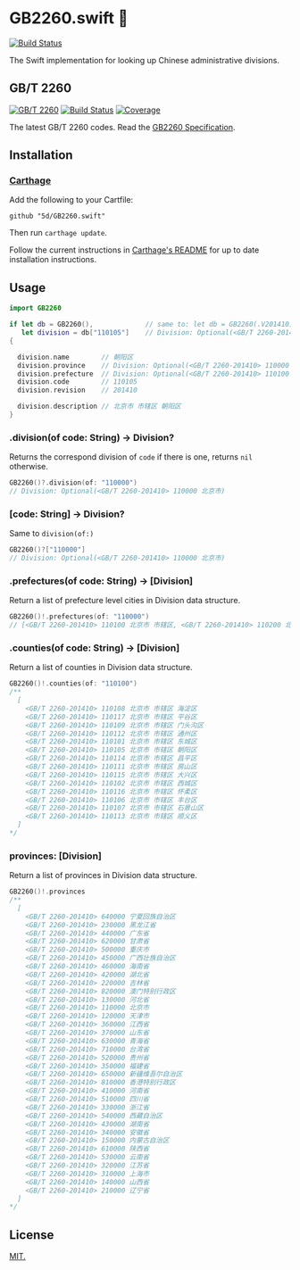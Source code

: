 # GB2260.swift 🚚 
[![Build Status](https://travis-ci.org/5d/GB2260.swift.svg?branch=master)](https://travis-ci.org/5d/GB2260.swift)

The Swift implementation for looking up Chinese administrative divisions.

## GB/T 2260

[![GB/T 2260](https://img.shields.io/badge/GB%2FT%202260-v0.2-blue.svg)](https://github.com/cn/GB2260)
[![Build Status](https://img.shields.io/travis/cn/GB2260.java.svg?style=flat)](https://travis-ci.org/cn/GB2260.java)
[![Coverage](https://img.shields.io/coveralls/cn/GB2260.java.svg?style=flat)](https://coveralls.io/r/cn/GB2260.java)

The latest GB/T 2260 codes. Read the [GB2260 Specification](https://github.com/cn/GB2260/blob/v0.2/spec.md).

## Installation

### [Carthage]

[Carthage]: https://github.com/Carthage/Carthage

Add the following to your Cartfile:

```
github "5d/GB2260.swift"
```

Then run `carthage update`.

Follow the current instructions in [Carthage's README][carthage-installation]
for up to date installation instructions.

[carthage-installation]: https://github.com/Carthage/Carthage#adding-frameworks-to-an-application

## Usage

```swift
import GB2260

if let db = GB2260(),             // same to: let db = GB2260(.V201410)
   let division = db["110105"]    // Division: Optional(<GB/T 2260-201410> 110105 北京市 市辖区 朝阳区)
{

  division.name        // 朝阳区
  division.province    // Division: Optional(<GB/T 2260-201410> 110000 北京市)
  division.prefecture  // Division: Optional(<GB/T 2260-201410> 110100 北京市 市辖区)
  division.code        // 110105
  division.revision    // 201410

  division.description // 北京市 市辖区 朝阳区
}
```

### .division(of code: String) -> Division?

Returns the correspond division of `code` if there is one, returns `nil` otherwise.

```swift
GB2260()?.division(of: "110000")
// Division: Optional(<GB/T 2260-201410> 110000 北京市)
```

### [code: String] -> Division?

Same to `division(of:)`

```swift
GB2260()?["110000"]
// Division: Optional(<GB/T 2260-201410> 110000 北京市)
```

### .prefectures(of code: String) -> [Division]

Return a list of prefecture level cities in Division data structure.

```swift
GB2260()!.prefectures(of: "110000")
// [<GB/T 2260-201410> 110100 北京市 市辖区, <GB/T 2260-201410> 110200 北京市 县]
```

### .counties(of code: String) -> [Division]

Return a list of counties in Division data structure.

```swift
GB2260()!.counties(of: "110100")
/**
  [
    <GB/T 2260-201410> 110108 北京市 市辖区 海淀区
    <GB/T 2260-201410> 110117 北京市 市辖区 平谷区
    <GB/T 2260-201410> 110109 北京市 市辖区 门头沟区
    <GB/T 2260-201410> 110112 北京市 市辖区 通州区
    <GB/T 2260-201410> 110101 北京市 市辖区 东城区
    <GB/T 2260-201410> 110105 北京市 市辖区 朝阳区
    <GB/T 2260-201410> 110114 北京市 市辖区 昌平区
    <GB/T 2260-201410> 110111 北京市 市辖区 房山区
    <GB/T 2260-201410> 110115 北京市 市辖区 大兴区
    <GB/T 2260-201410> 110102 北京市 市辖区 西城区
    <GB/T 2260-201410> 110116 北京市 市辖区 怀柔区
    <GB/T 2260-201410> 110106 北京市 市辖区 丰台区
    <GB/T 2260-201410> 110107 北京市 市辖区 石景山区
    <GB/T 2260-201410> 110113 北京市 市辖区 顺义区
  ]
*/
```

### provinces: [Division]

Return a list of provinces in Division data structure.

```swift
GB2260()!.provinces
/**
  [
    <GB/T 2260-201410> 640000 宁夏回族自治区
    <GB/T 2260-201410> 230000 黑龙江省
    <GB/T 2260-201410> 440000 广东省
    <GB/T 2260-201410> 620000 甘肃省
    <GB/T 2260-201410> 500000 重庆市
    <GB/T 2260-201410> 450000 广西壮族自治区
    <GB/T 2260-201410> 460000 海南省
    <GB/T 2260-201410> 420000 湖北省
    <GB/T 2260-201410> 220000 吉林省
    <GB/T 2260-201410> 820000 澳门特别行政区
    <GB/T 2260-201410> 130000 河北省
    <GB/T 2260-201410> 110000 北京市
    <GB/T 2260-201410> 120000 天津市
    <GB/T 2260-201410> 360000 江西省
    <GB/T 2260-201410> 370000 山东省
    <GB/T 2260-201410> 630000 青海省
    <GB/T 2260-201410> 710000 台湾省
    <GB/T 2260-201410> 520000 贵州省
    <GB/T 2260-201410> 350000 福建省
    <GB/T 2260-201410> 650000 新疆维吾尔自治区
    <GB/T 2260-201410> 810000 香港特别行政区
    <GB/T 2260-201410> 410000 河南省
    <GB/T 2260-201410> 510000 四川省
    <GB/T 2260-201410> 330000 浙江省
    <GB/T 2260-201410> 540000 西藏自治区
    <GB/T 2260-201410> 430000 湖南省
    <GB/T 2260-201410> 340000 安徽省
    <GB/T 2260-201410> 150000 内蒙古自治区
    <GB/T 2260-201410> 610000 陕西省
    <GB/T 2260-201410> 530000 云南省
    <GB/T 2260-201410> 320000 江苏省
    <GB/T 2260-201410> 310000 上海市
    <GB/T 2260-201410> 140000 山西省
    <GB/T 2260-201410> 210000 辽宁省
  ]
*/
```

## License

[MIT.](LICENSE)

